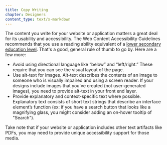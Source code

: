 ```yaml
---
title: Copy Writing
chapter: Designers
content_type: text/x-markdown
---
```

The content you write for your website or application matters a great deal for 
its usability and accessibility. The Web Content Accessibility Guidelines 
recommends that you use a reading ability equivalent of a [lower secondary 
education level](http://www.w3.org/WAI/WCAG20/quickref/#qr-meaning-supplements).
That's a good, general rule of thumb to go by.  Here are a few more:

- Avoid using directional language like “below” and “left/right.” These require
  that you can see the visual layout of the page.
- Use alt-text for images. Alt-text describes the contents of an image to
  someone who is visually impaired and using a screen reader. If your designs 
  include images that you've created (not user-generated images), you need to 
  provide alt-text in your front end layer.
- Provide explanatory and context-specific text where possible. Explanatory text
  consists of short text strings that describe an interface element’s function 
  (ex: if you have a search button that looks like a magnifying glass, you 
  might consider adding an on-hover tooltip of "Search").

Take note that if your website or application includes other text artifacts like
PDFs, you may need to provide unique accessibility support for those media.
